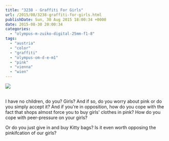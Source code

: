 ```yaml
---
title: "3238 - Graffiti For Girls"
url: /2015/08/3238-graffiti-for-girls.html
publishDate: Sun, 30 Aug 2015 18:00:34 +0000
date: 2015-08-30 20:00:34
categories: 
  - "olympus-m-zuiko-digital-25mm-f1-8"
tags: 
  - "austria"
  - "color"
  - "graffiti"
  - "olympus-om-d-e-m1"
  - "pink"
  - "vienna"
  - "wien"
---
```

<div class="container">
<div class="center"><a target="_blank" href="https://d25zfm9zpd7gm5.cloudfront.net/1200x1200/2015/20150707_205919_lr.jpg"><img class="webfeedsFeaturedVisual" src="https://d25zfm9zpd7gm5.cloudfront.net/0600x0600/2015/20150707_205919_lr.jpg" /></a></div>
</div>
<br />

I have no children, do you? Girls? And if so, do you worry about pink or do you simply accept it? And if you're in opposition, how do you cope with the fact that shops almost force you to buy girls' clothes in pink? How do you cope with peer-pressure on your girls? 

Or do you just give in and buy Kitty bags? Is it even worth opposing the pinkifcation of our girls?
